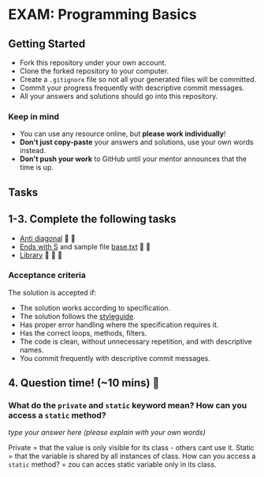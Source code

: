 # EXAM: Programming Basics

## Getting Started

- Fork this repository under your own account.
- Clone the forked repository to your computer.
- Create a `.gitignore` file so not all your generated files will be committed.
- Commit your progress frequently with descriptive commit messages.
- All your answers and solutions should go into this repository.

### Keep in mind

- You can use any resource online, but **please work individually**!
- **Don't just copy-paste** your answers and solutions, use your own words instead.
- **Don't push your work** to GitHub until your mentor announces that the time is up.

## Tasks

## 1-3. Complete the following tasks

 -  [Anti diagonal](anti-diagonal/antiDiagonal.ts) :green_apple: :green_apple:
 -  [Ends with S](ends-with-s/endsWithS.ts) and sample file [base.txt](ends-with-s/base.txt) :green_apple: :green_apple:
 -  [Library](library/library.ts) :green_apple: :green_apple: :green_apple:

### Acceptance criteria

The solution is accepted if:

- The solution works according to specification.
- The solution follows the [styleguide](https://github.com/green-fox-academy/teaching-materials/blob/master/styleguide/typescript.md).
- Has proper error handling where the specification requires it.
- Has the correct loops, methods, filters.
- The code is clean, without unnecessary repetition, and with descriptive names.
- You commit frequently with descriptive commit messages.

## 4. Question time! (~10 mins) :green_apple:

### What do the `private` and `static` keyword mean? How can you access a `static` method?

*type your answer here (please explain with your own words)*

Private = that the value is only visible for its  class - others cant use it.
Static = that the variable is shared by all instances of class.
How can you access a `static` method? = zou can acces static variable only in its class.